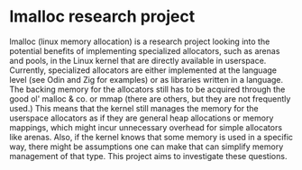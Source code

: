 # lmalloc research project

lmalloc (linux memory allocation) is a research project looking into the potential benefits of implementing specialized allocators, such as arenas and pools, in the Linux kernel that are directly available in userspace.
Currently, specialized allocators are either implemented at the language level (see Odin and Zig for examples) or as libraries written in a language. The backing memory for the allocators still has to be acquired through 
the good ol' malloc & co. or mmap (there are others, but they are not frequently used.) This means that the kernel still manages the memory for the userspace allocators as if they are general heap allocations or memory mappings,
which might incur unnecessary overhead for simple allocators like arenas. Also, if the kernel knows that some memory is used in a specific way, there might be assumptions one can make that can simplify memory management of that type.
This project aims to investigate these questions.
